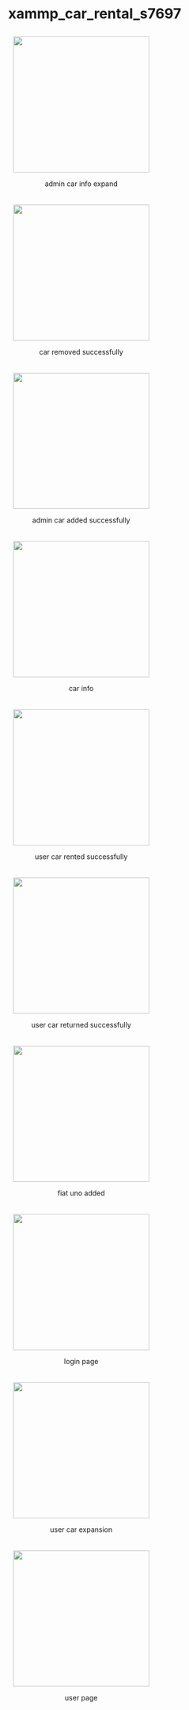 # xammp_car_rental_s7697

<div style="display: flex; justify-content: space-between; flex-wrap: wrap;">
    <div style="text-align: center; margin: 10px;">
        <img src="tutorial_images/admin_car_info_expand.png" width="275">
        <p>admin car info expand</p>
    </div>
    <div style="text-align: center; margin: 10px;">
        <img src="tutorial_images/admin_car_removed.png" width="275">
        <p>car removed successfully</p>
    </div>
</div>

<div style="display: flex; justify-content: space-between; flex-wrap: wrap;">
    <div style="text-align: center; margin: 10px;">
        <img src="tutorial_images/car_added_successfully.png" width="275">
        <p>admin car added successfully</p>
    </div>
    <div style="text-align: center; margin: 10px;">
        <img src="tutorial_images/car_info.png" width="275">
        <p>car info</p>
    </div>
</div>

<div style="display: flex; justify-content: space-between; flex-wrap: wrap;">
    <div style="text-align: center; margin: 10px;">
        <img src="tutorial_images/car_rented.png" width="275">
        <p>user car rented successfully</p>
    </div>
    <div style="text-align: center; margin: 10px;">
        <img src="tutorial_images/car_returned.png" width="275">
        <p>user car returned successfully</p>
    </div>
</div>

<div style="display: flex; justify-content: space-between; flex-wrap: wrap;">
    <div style="text-align: center; margin: 10px;">
        <img src="tutorial_images/fiat_uno_added.png" width="275">
        <p>fiat uno added</p>
    </div>
    <div style="text-align: center; margin: 10px;">
        <img src="tutorial_images/login_page.png" width="275">
        <p>login page</p>
    </div>
</div>

<div style="display: flex; justify-content: space-between; flex-wrap: wrap;">
    <div style="text-align: center; margin: 10px;">
        <img src="tutorial_images/user_rent_info.png" width="275">
        <p>user car expansion</p>
    </div>
    <div style="text-align: center; margin: 10px;">
        <img src="tutorial_images/user_rent_page.png" width="275">
        <p>user page</p>
    </div>
</div>


